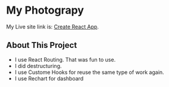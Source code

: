 # My Photograpy

My Live site link is:  [Create React App](https://github.com/facebook/create-react-app).

## About This Project

* I use React Routing. That was fun to use.
* I did destructuring.
* I use Custome Hooks for reuse the same type of work again.
* I use Rechart for dashboard